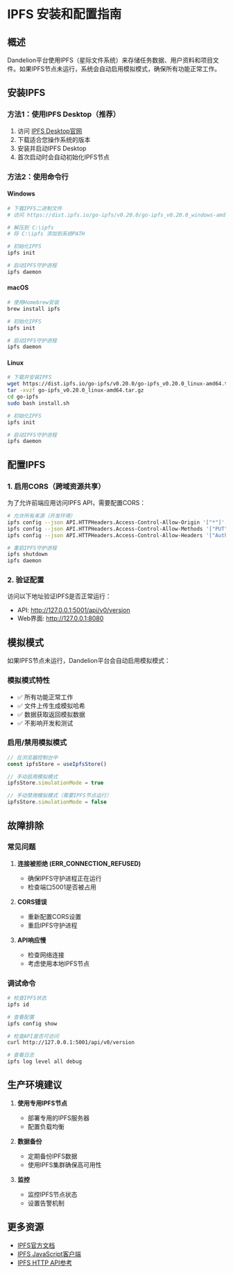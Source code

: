 # IPFS 安装和配置指南

## 概述

Dandelion平台使用IPFS（星际文件系统）来存储任务数据、用户资料和项目文件。如果IPFS节点未运行，系统会自动启用模拟模式，确保所有功能正常工作。

## 安装IPFS

### 方法1：使用IPFS Desktop（推荐）

1. 访问 [IPFS Desktop官网](https://ipfs.io/ipfs-desktop/)
2. 下载适合您操作系统的版本
3. 安装并启动IPFS Desktop
4. 首次启动时会自动初始化IPFS节点

### 方法2：使用命令行

#### Windows
```bash
# 下载IPFS二进制文件
# 访问 https://dist.ipfs.io/go-ipfs/v0.20.0/go-ipfs_v0.20.0_windows-amd64.zip

# 解压到 C:\ipfs
# 将 C:\ipfs 添加到系统PATH

# 初始化IPFS
ipfs init

# 启动IPFS守护进程
ipfs daemon
```

#### macOS
```bash
# 使用Homebrew安装
brew install ipfs

# 初始化IPFS
ipfs init

# 启动IPFS守护进程
ipfs daemon
```

#### Linux
```bash
# 下载并安装IPFS
wget https://dist.ipfs.io/go-ipfs/v0.20.0/go-ipfs_v0.20.0_linux-amd64.tar.gz
tar -xvzf go-ipfs_v0.20.0_linux-amd64.tar.gz
cd go-ipfs
sudo bash install.sh

# 初始化IPFS
ipfs init

# 启动IPFS守护进程
ipfs daemon
```

## 配置IPFS

### 1. 启用CORS（跨域资源共享）

为了允许前端应用访问IPFS API，需要配置CORS：

```bash
# 允许所有来源（开发环境）
ipfs config --json API.HTTPHeaders.Access-Control-Allow-Origin '["*"]'
ipfs config --json API.HTTPHeaders.Access-Control-Allow-Methods '["PUT", "POST", "GET"]'
ipfs config --json API.HTTPHeaders.Access-Control-Allow-Headers '["Authorization"]'

# 重启IPFS守护进程
ipfs shutdown
ipfs daemon
```

### 2. 验证配置

访问以下地址验证IPFS是否正常运行：
- API: http://127.0.0.1:5001/api/v0/version
- Web界面: http://127.0.0.1:8080

## 模拟模式

如果IPFS节点未运行，Dandelion平台会自动启用模拟模式：

### 模拟模式特性
- ✅ 所有功能正常工作
- ✅ 文件上传生成模拟哈希
- ✅ 数据获取返回模拟数据
- ✅ 不影响开发和测试

### 启用/禁用模拟模式
```javascript
// 在浏览器控制台中
const ipfsStore = useIpfsStore()

// 手动启用模拟模式
ipfsStore.simulationMode = true

// 手动禁用模拟模式（需要IPFS节点运行）
ipfsStore.simulationMode = false
```

## 故障排除

### 常见问题

1. **连接被拒绝 (ERR_CONNECTION_REFUSED)**
   - 确保IPFS守护进程正在运行
   - 检查端口5001是否被占用

2. **CORS错误**
   - 重新配置CORS设置
   - 重启IPFS守护进程

3. **API响应慢**
   - 检查网络连接
   - 考虑使用本地IPFS节点

### 调试命令

```bash
# 检查IPFS状态
ipfs id

# 查看配置
ipfs config show

# 检查API是否可访问
curl http://127.0.0.1:5001/api/v0/version

# 查看日志
ipfs log level all debug
```

## 生产环境建议

1. **使用专用IPFS节点**
   - 部署专用的IPFS服务器
   - 配置负载均衡

2. **数据备份**
   - 定期备份IPFS数据
   - 使用IPFS集群确保高可用性

3. **监控**
   - 监控IPFS节点状态
   - 设置告警机制

## 更多资源

- [IPFS官方文档](https://docs.ipfs.io/)
- [IPFS JavaScript客户端](https://github.com/ipfs/js-ipfs)
- [IPFS HTTP API参考](https://docs.ipfs.io/reference/http/api/) 
